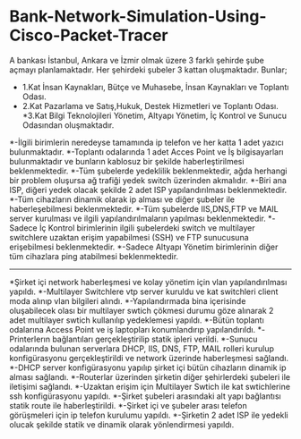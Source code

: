 # Bank-Network-Simulation-Using-Cisco-Packet-Tracer

 A bankası İstanbul, Ankara ve İzmir olmak üzere 3 farklı şehirde şube açmayı planlamaktadır. Her şehirdeki şubeler 3 kattan oluşmaktadır. Bunlar; 
- 1.Kat İnsan Kaynakları, Bütçe ve Muhasebe, İnsan Kaynakları ve Toplantı Odası.
- 2.Kat Pazarlama ve Satış,Hukuk, Destek Hizmetleri ve Toplantı Odası.
*3.Kat Bilgi Teknolojileri Yönetim, Altyapı Yönetim, İç Kontrol ve Sunucu Odasından oluşmaktadır.

*-İlgili birimlerin neredeyse tamamında ip telefon ve her katta 1 adet yazıcı bulunmaktadır.
*-Toplantı odalarında 1 adet Acces Point ve İş bilgisayarları bulunmaktadır ve bunların kablosuz bir şekilde haberleştirilmesi beklenmektedir.
*-Tüm şubelerde yedeklilik beklenmektedir, ağda herhangi bir problem oluşursa ağ trafiği yedek switch üzerinden akmalıdır.
*-Biri ana ISP, diğeri yedek olacak şekilde 2 adet ISP yapılandırılması beklenmektedir.
*-Tüm cihazların dinamik olarak ip alması ve diğer şubeler ile haberleşebilmesi beklenmektedir.
*-Tüm şubelerde IIS,DNS,FTP ve MAIL server kurulması ve ilgili yapılandırılmaların yapılması beklenmektedir.
*-Sadece İç Kontrol birimlerinin ilgili şubelerdeki switch ve multilayer switchlere uzaktan erişim yapabilmesi (SSH) ve FTP sunucusuna erişebilmesi beklenmektedir.
*-Sadece Altyapı Yönetim birimlerinin diğer tüm cihazlara ping atabilmesi beklenmektedir.



--------------------------------------------------------------------------------------------------------------------------

*Şirket içi network haberleşmesi ve kolay yönetim için vlan yapılandırılması yapıldı.
*-Multilayer Switchlere vtp server kuruldu ve kat switchleri client moda alınıp vlan bilgileri alındı.
*-Yapılandırmada bina içerisinde oluşabilecek olası bir multilayer swtich çökmesi durumu göze alınarak 2 adet multilayer swtich kullanılıp yedeklemesi yapıldı.
*-Bütün toplantı odalarına Access Point ve iş laptopları konumlandırıp yapılandırıldı.
*-Printerlerın bağlantıları gerçekleştirilip statik ipleri verildi.
*-Sunucu odalarında bulunan serverlara DHCP, IIS, DNS, FTP, MAIL rolleri kurulup konfigürasyonu gerçekleştirildi ve network üzerinde haberleşmesi sağlandı.
*-DHCP server konfigürasyonu yapılıp şirket içi bütün cihazların dinamik ip alması sağlandı.
*-Routerlar üzerinden şirketin diğer şehirlerdeki şubeleri ile iletişimi sağlandı.
*-Uzaktan erişim için Multilayer Swtich ile kat swtichlerine ssh konfigürasyonu yapıldı.
*-Şirket şubeleri arasındaki alt yapı bağlantısı statik route ile haberleştirildi.
*-Şirket içi ve şubeler arası telefon görüşmeleri için ip telefon kurulumu yapıldı.
*-Şirketin 2 adet ISP ile yedekli olucak şekilde statik ve dinamik olarak yönlendirmesi yapıldı.
